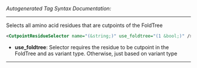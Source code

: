 <!-- THIS IS AN AUTOGENERATED FILE: Don't edit it directly, instead change the schema definition in the code itself. -->

_Autogenerated Tag Syntax Documentation:_

---
Selects all amino acid residues that are cutpoints of the FoldTree

```xml
<CutpointResidueSelector name="(&string;)" use_foldtree="(1 &bool;)" />
```

-   **use_foldtree**: Selector requires the residue to be cutpoint in the FoldTree and as variant type. Otherwise, just based on variant type

---
